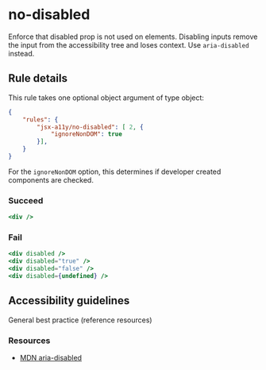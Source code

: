 # no-disabled

Enforce that disabled prop is not used on elements. Disabling inputs remove the input from the accessibility tree and loses context. Use `aria-disabled` instead.

## Rule details

This rule takes one optional object argument of type object:

```json
{
    "rules": {
        "jsx-a11y/no-disabled": [ 2, {
            "ignoreNonDOM": true
        }],
    }
}
```

For the `ignoreNonDOM` option, this determines if developer created components are checked.

### Succeed
```jsx
<div />
```

### Fail
```jsx
<div disabled />
<div disabled="true" />
<div disabled="false" />
<div disabled={undefined} />
```

## Accessibility guidelines
General best practice (reference resources)

### Resources
- [MDN aria-disabled](https://developer.mozilla.org/en-US/docs/Web/Accessibility/ARIA/Attributes/aria-disabled)
